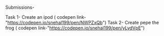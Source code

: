 Submissions-

Task 1- Create an ipod ( codepen link-"https://codepen.io/snehal199/pen/NWPZxQb")
Task 2- Create pepe the frog ( codepen link-"https://codepen.io/snehal199/pen/yLydVpE")